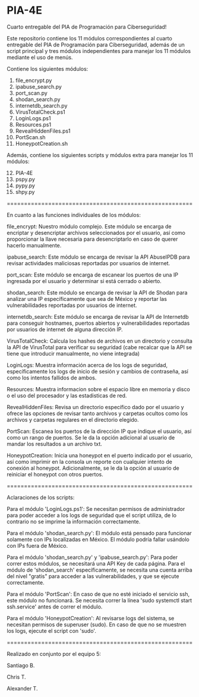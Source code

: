 # PIA-4E

Cuarto entregable del PIA de Programación para Ciberseguridad!

Este repositorio contiene los 11 módulos correspondientes al cuarto entregable del PIA de Programación para Ciberseguridad, además de un script principal y tres módulos independientes para manejar los 11 módulos mediante el uso de menús.

Contiene los siguientes módulos:

1. file_encrypt.py
2. ipabuse_search.py
3. port_scan.py
4. shodan_search.py
5. internetdb_search.py
6. VirusTotalCheck.ps1
7. LoginLogs.ps1
8. Resources.ps1
9. RevealHiddenFiles.ps1
10. PortScan.sh
11. HoneypotCreation.sh

Además, contiene los siguientes scripts y módulos extra para manejar los 11 módulos:

12. PIA-4E
13. pspy.py
14. pypy.py
15. shpy.py


======================================================

En cuanto a las funciones individuales de los módulos:

file_encrypt: Nuestro módulo complejo. Este módulo se encarga de encriptar y desencriptar archivos seleccionados por el usuario, así como proporcionar la llave necesaria para desencriptarlo en caso de querer hacerlo manualmente.

ipabuse_search: Este módulo se encarga de revisar la API AbuseIPDB para revisar actividades maliciosas reportadas por usuarios de internet.

port_scan: Este módulo se encarga de escanear los puertos de una IP ingresada por el usuario y determinar si está cerrado o abierto.

shodan_search: Este módulo se encarga de revisar la API de Shodan para analizar una IP específicamente que sea de México y reportar las vulnerabilidades reportadas por usuarios de internet. 

internetdb_search: Este módulo se encarga de revisar la API de Internetdb para conseguir hostnames, puertos abiertos y vulnerabilidades reportadas por usuarios de internet de alguna dirección IP.

VirusTotalCheck: Calcula los hashes de archivos en un directorio y consulta la API de VirusTotal para verificar su seguridad (cabe recalcar que la API se tiene que introducir manualmente, no viene integrada)

LoginLogs: Muestra información acerca de los logs de seguridad, específicamente los logs de inicio de sesión y cambios de contraseña, así como los intentos fallidos de ambos.

Resources: Muestra informacion sobre el espacio libre en memoria y disco o el uso del procesador y las estadisticas de red.

RevealHiddenFiles: Revisa un directorio específico dado por el usuario y ofrece las opciones de revisar tanto archivos y carpetas ocultos como los archivos y carpetas regulares en el directorio elegido.

PortScan: Escanea los puertos de la dirección IP que indique el usuario, así como un rango de puertos. Se le da la opción adicional al usuario de mandar los resultados a un archivo txt.

HoneypotCreation: Inicia una honeypot en el puerto indicado por el usuario, así como imprimir en la consola un reporte con cualquier intento de conexión al honeypot. Adicionalmente, se le da la opción al usuario de reiniciar el honeypot con otros puertos.

======================================================

Aclaraciones de los scripts:

Para el módulo 'LoginLogs.ps1': Se necesitan permisos de administrador para poder acceder a los logs de seguridad que el script utiliza, de lo contrario no se imprime la información correctamente.

Para el módulo 'shodan_search.py': El módulo está pensado para funcionar solamente con IPs localizadas en México. El módulo podría fallar usándolo con IPs fuera de México. 

Para el módulo 'shodan_search.py' y 'ipabuse_search.py': Para poder correr estos módulos, se necesitará una API Key de cada página. Para el módulo de 'shodan_search' específicamente, se necesita una cuenta arriba del nivel "gratis" para acceder a las vulnerabilidades, y que se ejecute correctamente.

Para el módulo 'PortScan': En caso de que no esté iniciado el servicio ssh, este módulo no funcionará. Se necesita correr la línea 'sudo systemctl start ssh.service' antes de correr el módulo.

Para el módulo 'HoneypotCreation': Al revisarse logs del sistema, se necesitan permisos de superuser (sudo). En caso de que no se muestren los logs, ejecute el script con 'sudo'.

======================================================

Realizado en conjunto por el equipo 5:

Santiago B.

Chris T.

Alexander T.
